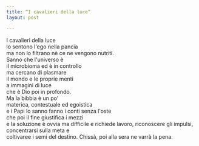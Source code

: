 ```yaml
---
title: “I cavalieri della luce”
layout: post

---
```


I cavalieri della luce  
lo sentono l'ego nella pancia  
ma non lo filtrano nè ce ne vengono nutriti.  
Sanno che l'universo è  
il microbioma ed è in controllo  
ma cercano di plasmare  
il mondo e le proprie menti  
a immagini di luce   
che è Dio poi in profondo.  
Ma la bibbia è un po'    
materica, contestuale ed egoistica    
e i Papi lo sanno fanno i conti senza l'oste  
che poi il fine giustifica i mezzi  
e la soluzione è ovvia 
ma difficile e richiede 
lavoro, riconoscere gli impulsi, 
concentrarsi sulla meta e  
coltivaree i semi del destino.
Chissà, poi alla sera
ne varrà la pena.  
